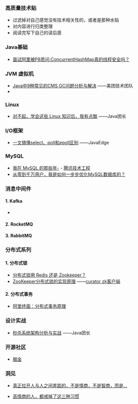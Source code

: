 

### **高质量技术贴** 

- 过滤掉对自己感觉没有技术相关性的，或者是那种水贴
- 对内容进行归类整理
- 阅读完写下自己的读后感



### Java基础

- [面试阿里被P8质问:ConcurrentHashMap真的线程安全吗？](https://mp.weixin.qq.com/s/IzF0snbsH8QFw9uhV6xEpw) 

### JVM 虚拟机

- [Java中9种常见的CMS GC问题分析与解决](https://mp.weixin.qq.com/s/RFwXYdzeRkTG5uaebVoLQw) ——美团技术团队
- 

### Linux

- [对不起，学会这些 Linux 知识后，我有点飘](https://mp.weixin.qq.com/s/fNTN2v9D5KTlsmBi5XjJIA) ——Java团长

### I/O框架

- [一文搞懂select、poll和epoll区别](https://mp.weixin.qq.com/s/YTnb6a7A4Qq4VSK5STTOqw) ——JavaEdge

### MySQL

- [我在 MySQL 的那些年-](https://mp.weixin.qq.com/s/ycFye0WBnG-uEqR-Yqr2MQ) - [腾讯技术工程](javascript:void(0);) 
- [从零到千万用户，我是如何一步步优化MySQL数据库的？](https://mp.weixin.qq.com/s/PEh6P99X2sTm0DK4GNgnSA) 




### 消息中间件

#### 1. Kafka

- 

#### 2. RocketMQ



#### 3. RabbitMQ

### 分布式系列

#### 1. 分布式锁

- [分布式锁用 Redis 还是 Zookeeper？](https://mp.weixin.qq.com/s/eJEVXM0FSXMrCd00n5Cf0w) 
- [ZooKeeper分布式锁的实现原理](https://www.cnblogs.com/ysw-go/p/11444993.html)  ——[curator zk客户端](http://curator.apache.org/) 

#### 2. 分布式事务

- [阿里终面：分布式事务原理](https://mp.weixin.qq.com/s/7gfmnXQRRim0OCIRC0tQ5w) 

### 设计实战

- [秒杀系统架构分析与实战](https://mp.weixin.qq.com/s/vC26ezvSm4w5Yz55velBOg) ——Java团长 

### 开源社区

- [掘金](https://juejin.im/user/4107431173162350) 


### 洞见

- [真正拉开人与人之间差距的，不是情商，不是智商，而是…](https://mp.weixin.qq.com/s/_18gi1iyjZCvcaD-syfG0g) 

- [高情商的人，都戒掉了这三种习惯](https://mp.weixin.qq.com/s/ZS4x3dugtzvpwHF23Fe8hA) 

  